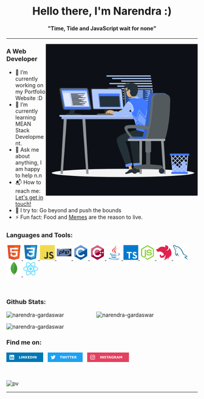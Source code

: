 <p>
  <h1 align="center"><b>Hello there, I'm Narendra :) </b></h1>
</p>

<p>
  <h4 align="center"><b>"Time, Tide and JavaScript wait for none"</b></h4>
</p>
<hr>

<p><img align="right" src="https://github.com/narendra-gardaswar/narendra-gardaswar/blob/main/raw/animation_500.gif" alt="narendra-gardaswar" height="400" width="400" /></p>

### A Web Developer

- 🔭 I’m currently working on my Portfolio Website :D
- 🌱 I’m currently learning MEAN Stack Development.
- 💬 Ask me about anything, I am happy to help n.n
- 📬 How to reach me: [Let's get in touch!][linkedin]
- 🧗 I try to: Go beyond and push the bounds
- ⚡ Fun fact: Food and [Memes][youtube] are the reason to live.
  <br>

### Languages and Tools:

<p align="left"> <a href="https://getbootstrap.com" target="_blank" rel="noreferrer">
  <a href="https://www.w3.org/html/" target="_blank" rel="noreferrer"> <img
      src="https://raw.githubusercontent.com/devicons/devicon/master/icons/html5/html5-original.svg"
      alt="html5" width="40" height="40" /> </a> <a href="https://www.w3schools.com/css/" target="\_blank" rel="noreferrer"> <img
src="https://raw.githubusercontent.com/devicons/devicon/master/icons/css3/css3-original.svg"
alt="css3" width="40" height="40" /> </a> <a href="https://developer.mozilla.org/en-US/docs/Web/JavaScript" target="\_blank" rel="noreferrer"> <img
      src="https://raw.githubusercontent.com/devicons/devicon/master/icons/javascript/javascript-original.svg"
      alt="javascript" width="40" height="40" /> </a> <a href="https://www.php.net/" target="\_blank" rel="noreferrer"> <img 
      src="https://raw.githubusercontent.com/devicons/devicon/master/icons/php/php-original.svg"
      alt="php" width="40" height="40" /> </a> <a href="https://www.cprogramming.com/" target="\_blank" rel="noreferrer"> <img 
      src="https://raw.githubusercontent.com/devicons/devicon/master/icons/c/c-original.svg"
      alt="c" width="40" height="40" /> </a> <a href="https://www.w3schools.com/cpp/" target="_blank" rel="noreferrer"><img 
      src="https://raw.githubusercontent.com/devicons/devicon/master/icons/cplusplus/cplusplus-original.svg"
      alt="cplusplus" width="40" height="40" /> </a> <a href="https://www.java.com" target="_blank" rel="noreferrer"> <img
      src="https://raw.githubusercontent.com/devicons/devicon/master/icons/java/java-original.svg" 
      alt="java" width="40" height="40" /> </a> <a href="https://www.typescriptlang.org/" target="\_blank" rel="noreferrer"> <img
      src="https://raw.githubusercontent.com/devicons/devicon/master/icons/typescript/typescript-original.svg"
      alt="typescript" width="40" height="40" /> </a> <a href="https://nodejs.org/" target="\_blank" rel="noreferrer"> <img
      src="https://raw.githubusercontent.com/devicons/devicon/master/icons/nodejs/nodejs-original.svg"
      alt="nodejs" width="40" height="40" /> </a> <a href="https://nestjs.com/" target="_blank" rel="noreferrer"> <img
      src="https://raw.githubusercontent.com/devicons/devicon/master/icons/nestjs/nestjs-plain.svg"
      alt="nestjs" width="40" height="40" /> </a> <a href="https://www.mysql.com/" target="_blank" rel="noreferrer"> <img
      src="https://raw.githubusercontent.com/devicons/devicon/master/icons/mysql/mysql-original.svg"
      alt="mysql" width="40" height="40" /> </a> <a href="https://www.mongodb.com/" target="_blank" rel="noreferrer"> <img
      src="https://raw.githubusercontent.com/devicons/devicon/master/icons/mongodb/mongodb-original.svg"
      alt="mongodb" width="40" height="40" /> </a> <a href="https://reactjs.org/" target="_blank" rel="noreferrer"> <img
      src="https://raw.githubusercontent.com/devicons/devicon/master/icons/react/react-original.svg"
      alt="react" width="40" height="40" /> </a>
  </p>
  <br>

### Github Stats:
  

  <img align="left"
  src="https://github-readme-stats.vercel.app/api?username=narendra-gardaswar&show_icons=true&locale=en&bg_color=0d1117&text_color=ffffff&repo=convoychat"
  alt="narendra-gardaswar" width="47%" />
 
  <img src="https://github-readme-streak-stats.herokuapp.com/?user=narendra-gardaswar&theme=dark&background=0d1117&date_format=M%20j%5B%2C%20Y%5D" 
       alt="narendra-gardaswar" width="47%" />
<br>
  
<img  
src="https://github-readme-stats.vercel.app/api/top-langs?username=narendra-gardaswar&show_icons=true&locale=en&bg_color=0d1117&text_color=ffffff&layout=compact"
    alt="narendra-gardaswar" 
    bg_color=#808080 width="47%" height="47%"/>
  <br>
### Find me on: 
  <a href="https://www.linkedin.com/in/narendra-gardaswar/" target="_blank"><img height="25" src="https://raw.githubusercontent.com/narendra-gardaswar/narendra-gardaswar/main/raw/linkedin_rect.svg"></a>&nbsp;&nbsp;
 <a href="https://twitter.com/naren_hyd" target="_blank"><img height="25" src="https://github.com/narendra-gardaswar/narendra-gardaswar/blob/main/raw/twitter_rect.svg"></a>&nbsp;&nbsp;
 <a href="https://instagram.com/naren_hyd" target="_blank"><img height="25" src="https://github.com/narendra-gardaswar/narendra-gardaswar/blob/main/raw/insta_rect.svg"></a>&nbsp;&nbsp;

  <br>

![pv](https://komarev.com/ghpvc/?username=narendra-gardaswar&label=Profile%20views&color=0e75b6&style=flat)

<!--[website]: -->
[youtube]: https://youtu.be/dQw4w9WgXcQ
[linkedin]: https://www.linkedin.com/in/narendra-gardaswar/
  
 -----

